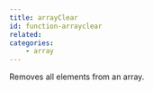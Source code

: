 ```yaml
---
title: arrayClear
id: function-arrayclear
related:
categories:
    - array
---
```


Removes all elements from an array.